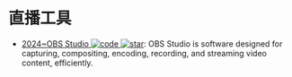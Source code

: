 # 直播工具

- [2024~OBS Studio ![code](https://ng-tech.icu/assets/code.svg) ![star](https://img.shields.io/github/stars/obsproject/obs-studio)](https://github.com/obsproject/obs-studio): OBS Studio is software designed for capturing, compositing, encoding, recording, and streaming video content, efficiently.
